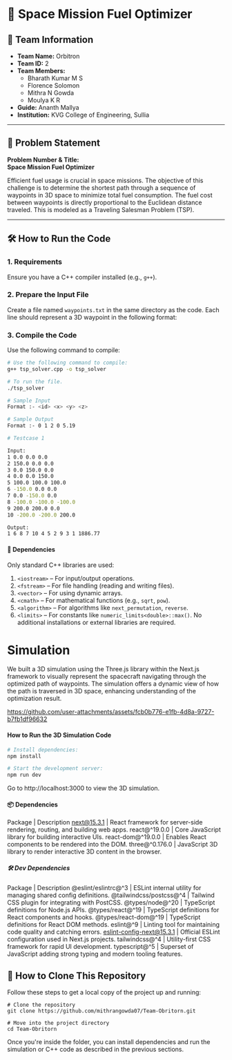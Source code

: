 # 🚀 Space Mission Fuel Optimizer

## 👥 Team Information
- **Team Name:** Orbitron  
- **Team ID:** 2 
- **Team Members:**
  - Bharath Kumar M S  
  - Florence Solomon  
  - Mithra N Gowda  
  - Moulya K R  
- **Guide:** Ananth Mallya  
- **Institution:** KVG College of Engineering, Sullia

---

## 🧩 Problem Statement

**Problem Number & Title:**  
**Space Mission Fuel Optimizer**

Efficient fuel usage is crucial in space missions. The objective of this challenge is to determine the shortest path through a sequence of waypoints in 3D space to minimize total fuel consumption. The fuel cost between waypoints is directly proportional to the Euclidean distance traveled. This is modeled as a Traveling Salesman Problem (TSP).

---

## 🛠️ How to Run the Code

### 1. Requirements
Ensure you have a C++ compiler installed (e.g., `g++`).

### 2. Prepare the Input File
Create a file named `waypoints.txt` in the same directory as the code. Each line should represent a 3D waypoint in the following format:


### 3. Compile the Code
Use the following command to compile:

```bash
# Use the following command to compile:
g++ tsp_solver.cpp -o tsp_solver

# To run the file. 
./tsp_solver

# Sample Input 
Format :- <id> <x> <y> <z>

# Sample Output
Format :- 0 1 2 0 5.19

# Testcase 1

Input:
1 0.0 0.0 0.0
2 150.0 0.0 0.0
3 0.0 150.0 0.0
4 0.0 0.0 150.0
5 100.0 100.0 100.0
6 -150.0 0.0 0.0
7 0.0 -150.0 0.0
8 -100.0 -100.0 -100.0
9 200.0 200.0 0.0
10 -200.0 -200.0 200.0

Output:
1 6 8 7 10 4 5 2 9 3 1 1886.77
```

#### 🧾 Dependencies
Only standard C++ libraries are used:
1. `<iostream>` – For input/output operations.
2. `<fstream>` – For file handling (reading and writing files).
3. `<vector>` – For using dynamic arrays.
4. `<cmath>` – For mathematical functions (e.g., `sqrt`, `pow`).
5. `<algorithm>` – For algorithms like `next_permutation`, `reverse`.
6. `<limits>` – For constants like `numeric_limits<double>::max()`.
No additional installations or external libraries are required.


# Simulation

We built a 3D simulation using the Three.js library within the Next.js framework to visually represent the spacecraft navigating through the optimized path of waypoints. The simulation offers a dynamic view of how the path is traversed in 3D space, enhancing understanding of the optimization result.


https://github.com/user-attachments/assets/fcb0b776-e1fb-4d8a-9727-b7fb1df96632

#### How to Run the 3D Simulation Code

```bash
# Install dependencies:
npm install

# Start the development server:
npm run dev
```

Go to http://localhost:3000 to view the 3D simulation.

#### 📦 Dependencies

Package | Description
next@15.3.1 | React framework for server-side rendering, routing, and building web apps.
react@^19.0.0 | Core JavaScript library for building interactive UIs.
react-dom@^19.0.0 | Enables React components to be rendered into the DOM.
three@^0.176.0 | JavaScript 3D library to render interactive 3D content in the browser.

##### 🛠️ Dev Dependencies

Package | Description
@eslint/eslintrc@^3 | ESLint internal utility for managing shared config definitions.
@tailwindcss/postcss@^4 | Tailwind CSS plugin for integrating with PostCSS.
@types/node@^20 | TypeScript definitions for Node.js APIs.
@types/react@^19 | TypeScript definitions for React components and hooks.
@types/react-dom@^19 | TypeScript definitions for React DOM methods.
eslint@^9 | Linting tool for maintaining code quality and catching errors.
eslint-config-next@15.3.1 | Official ESLint configuration used in Next.js projects.
tailwindcss@^4 | Utility-first CSS framework for rapid UI development.
typescript@^5 | Superset of JavaScript adding strong typing and modern tooling features.


## 📁 How to Clone This Repository

Follow these steps to get a local copy of the project up and running:
```
# Clone the repository
git clone https://github.com/mithrangowda07/Team-Obritorn.git

# Move into the project directory
cd Team-Obritorn
```
Once you're inside the folder, you can install dependencies and run the simulation or C++ code as described in the previous sections.
